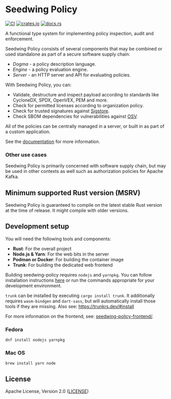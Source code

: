 # Seedwing Policy

[![CI](https://github.com/seedwing-io/seedwing-policy/workflows/CI/badge.svg)](https://github.com/seedwing-io/seedwing-policy/actions?query=workflow%3A%22CI%22)
[![crates.io](https://img.shields.io/crates/v/seedwing-policy-engine.svg)](https://crates.io/crates/seedwing-policy-engine)
[![docs.rs](https://docs.rs/seedwing-policy-engine/badge.svg)](https://docs.rs/seedwing-policy-engine)

A functional type system for implementing policy inspection, audit and enforcement.

Seedwing Policy consists of several components that may be combined or used standalone as part of a secure software supply chain:

* *Dogma* - a policy description language.
* *Engine* - a policy evaluation engine.
* *Server* - an HTTP server and API for evaluating policies.

With Seedwing Policy, you can:

* Validate, destructure and inspect payload according to standards like CycloneDX, SPDX, OpenVEX, PEM and more.
* Check for permitted licenses according to organization policy.
* Check for trusted signatures against [Sigstore](https://sigstore.dev).
* Check SBOM dependencies for vulnerabilities against [OSV](https://osv.dev).

All of the policies can be centrally managed in a server, or built in as part of a custom application.

See the [documentation](https://docs.seedwing.io/docs/index.html) for more information.

### Other use cases

Seedwing Policy is primarily concerned with software supply chain, but may be used in other contexts as well such as authorization policies for Apache Kafka.

## Minimum supported Rust version (MSRV)

Seedwing Policy is guaranteed to compile on the latest stable Rust version at the time of release. It might compile with older versions.

## Development setup

You will need the following tools and components:

* **Rust**: For the overall project
* **Node.js & Yarn**: For the web bits in the server
* **Podman or Docker**: For building the container image
* **Trunk**: For building the dedicated web frontend

Building seedwing-policy requires `nodejs` and `yarnpkg`. You can follow installation instructions [here](https://developer.fedoraproject.org/tech/languages/nodejs/nodejs.html) or run the commands appropriate for your development environment.

`trunk` can be installed by executing `cargo install trunk`. It additionally requires `wasm-bindgen` and `dart-sass`, but will automatically install those tools if they are missing. Also see: https://trunkrs.dev/#install

For more information on the frontend, see: [seedwing-policy-frontend/](seedwing-policy-frontend/).

### Fedora

```shell
dnf install nodejs yarnpkg
```

### Mac OS

```shell
brew install yarn node
```

## License

Apache License, Version 2.0 ([LICENSE](LICENSE))
